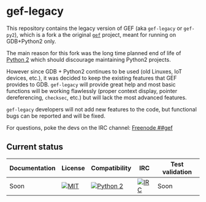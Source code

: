 # gef-legacy

This repository contains the legacy version of GEF (aka `gef-legacy` or `gef-py2`), which is a fork a the original [`gef`](https://github.com/hugsy/gef-legacy) project, meant for running on GDB+Python2 only.

The main reason for this fork was the long time planned end of life of [Python 2](https://pythonclock.org/) which should discourage maintaining Python2 projects.

However since GDB + Python2 continues to be used (old Linuxes, IoT devices, etc.), it was decided to keep the existing features that GEF provides to GDB. `gef-legacy` will provide great help and most basic functions will be working flawlessly (proper context display, pointer dereferencing, `checksec`, etc.) but will lack the most advanced features.

`gef-legacy` developers will not add new features to the code, but functional bugs can be reported and will be fixed.

For questions, poke the devs on the IRC channel: [Freenode ##gef](https://webchat.freenode.net/?channels=##gef)


## Current status ##

| Documentation | License | Compatibility | IRC | Test validation |
|--|--|--|--|--|
| Soon |  [![MIT](https://img.shields.io/packagist/l/doctrine/orm.svg?maxAge=2592000?style=plastic)](https://github.com/hugsy/gef-legacy/blob/master/LICENSE) | [![Python 2](https://img.shields.io/badge/Python-2-green.svg)](https://github.com/hugsy/gef-legacy/) | [![IRC](https://img.shields.io/badge/freenode-%23%23gef-yellowgreen.svg)](https://webchat.freenode.net/?channels=##gef) | Soon |


